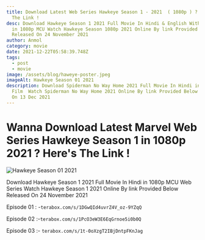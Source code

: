 ```yaml
---
title: Download Latest Web Series Hawkeye Season 1 - 2021  ( 1080p ) ? Here's
  The Link !
desc: Download Hawkeye Season 1 2021 Full Movie In Hindi & English With Subtitle
  in 1080p MCU Watch Hawkeye Season 1080p 2021 Online By link Provided Below
  Released On 24 November 2021
author: Anmol
category: movie
date: 2021-12-22T05:58:39.748Z
tags:
  - post
  - movie
image: /assets/blog/haweye-poster.jpeg
imageAlt: Hawkeye Season 01 2021
description: Download Spiderman No Way Home 2021 Full Movie In Hindi in 720p MCU
  Film  Watch Spiderman No Way Home 2021 Online By link Provided Below Released
  On 13 Dec 2021
---
```

# Wanna Download Latest Marvel Web Series Hawkeye Season 1 in 1080p 2021 ? Here's The Link !

![Hawkeye Season 01 2021](/assets/blog/hawkeye-s01-poster.jpeg "Hawkeye Season 01 2021")

Download Hawkeye Season 1 2021 Full Movie In Hindi in 1080p MCU Web Series Watch Hawkeye Season 1 2021 Online By link Provided Below Released On 24 November 2021

Episode 01 : -`terabox.com/s/1DGwQId4uvrZ4V_oz-9YZqQ`

Episode 02 :-`terabox.com/s/1PcO3eW3E6EqGrnoe5i0b0Q`

Episode 03 :- `terabox.com/s/1t-0oXzgT2IBjDntpFKnJag`
